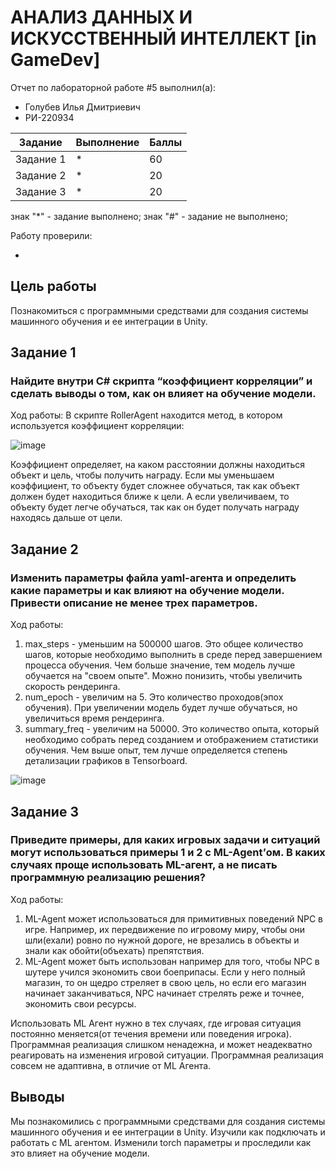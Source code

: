 # АНАЛИЗ ДАННЫХ И ИСКУССТВЕННЫЙ ИНТЕЛЛЕКТ [in GameDev]
Отчет по лабораторной работе #5 выполнил(а):
- Голубев Илья Дмитриевич
- РИ-220934

| Задание | Выполнение | Баллы |
| ------ | ------ | ------ |
| Задание 1 | * | 60 |
| Задание 2 | * | 20 |
| Задание 3 | * | 20 |

знак "*" - задание выполнено; знак "#" - задание не выполнено;

Работу проверили:

-

## Цель работы
Познакомиться с программными средствами для создания системы машинного обучения и ее интеграции в Unity.

## Задание 1
### Найдите внутри C# скрипта “коэффициент корреляции” и сделать выводы о том, как он влияет на обучение модели.
Ход работы:
В скрипте RollerAgent находится метод, в котором используется коэффициент корреляции: 

![image](https://github.com/iglbv/DA-in-GameDev5/assets/130669110/7a50e5bf-ce44-4f53-8f82-0730241a81d5)

Коэффициент определяет, на каком расстоянии должны находиться объект и цель, чтобы получить награду. Если мы уменьшаем коэффициент, то объекту будет сложнее обучаться, так как объект должен будет находиться ближе к цели. А если увеличиваем, то объекту будет легче обучаться, так как он будет получать награду находясь дальше от цели.


## Задание 2
### Изменить параметры файла yaml-агента и определить какие параметры и как влияют на обучение модели. Привести описание не менее трех параметров.

Ход работы:
1. max_steps - уменьшим на 500000 шагов. Это общее количество шагов, которые необходимо выполнить в среде перед завершением процесса обучения. Чем больше значение, тем модель лучше обучается на "своем опыте". Можно понизить, чтобы увеличить скорость рендеринга.
2. num_epoch - увеличим на 5. Это количество проходов(эпох обучения). При увеличении модель будет лучше обучаться, но увеличиться время рендеринга.
3. summary_freq - увеличим на 50000. Это количество опыта, который необходимо собрать перед созданием и отображением статистики обучения. Чем выше опыт, тем лучше определяется степень детализации графиков в Tensorboard. 

![image](https://github.com/iglbv/DA-in-GameDev5/assets/130669110/c1d563e3-33b6-428e-8eb0-d95b368fcbfb)


## Задание 3
### Приведите примеры, для каких игровых задачи и ситуаций могут использоваться примеры 1 и 2 с ML-Agent’ом. В каких случаях проще использовать ML-агент, а не писать программную реализацию решения? 

Ход работы:

1. ML-Agent может использоваться для примитивных поведений NPC в игре. Например, их передвижение по игровому миру, чтобы они шли(ехали) ровно по нужной дороге, не врезались в объекты и знали как обойти(объехать) препятствия.
2. ML-Agent может быть использован например для того, чтобы NPC в шутере учился экономить свои боеприпасы. Если у него полный магазин, то он щедро стреляет в свою цель, но если его магазин начинает заканчиваться, NPC начинает стрелять реже и точнее, экономить свои ресурсы.

Использовать ML Агент нужно в тех случаях, где игровая ситуация постоянно меняется(от течения времени или поведения игрока). Программная реализация слишком ненадежна, и может неадекватно реагировать на изменения игровой ситуации. Программная реализация совсем не адаптивна, в отличие от ML Агента.

## Выводы

Мы познакомились с программными средствами для создания системы машинного обучения и ее интеграции в Unity. Изучили как подключать и работать с ML агентом. Изменили torch параметры и проследили как это влияет на обучение модели.
